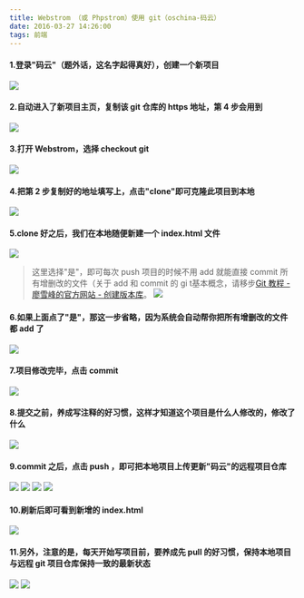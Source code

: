 ```yaml
---
title: Webstrom （或 Phpstrom）使用 git（oschina-码云）
date: 2016-03-27 14:26:00
tags: 前端
---
```

  
#### 1.登录"码云"（题外话，这名字起得真好），创建一个新项目
![](http://images2015.cnblogs.com/blog/896608/201605/896608-20160501165925597-1961428994.png)

#### 2.自动进入了新项目主页，复制该 git 仓库的 https 地址，第 4 步会用到
![](http://images2015.cnblogs.com/blog/896608/201605/896608-20160501165926988-1511284224.png)

#### 3.打开 Webstrom，选择 checkout git
![](http://images2015.cnblogs.com/blog/896608/201605/896608-20160501165928457-1899396215.jpg)

#### 4.把第 2 步复制好的地址填写上，点击"clone"即可克隆此项目到本地
![](http://images2015.cnblogs.com/blog/896608/201605/896608-20160501165926988-1511284224.png)

#### 5.clone 好之后，我们在本地随便新建一个 index.html 文件
![](http://images2015.cnblogs.com/blog/896608/201605/896608-20160501165926988-1511284224.png)

> 这里选择"是"，即可每次 push 项目的时候不用 add 就能直接 commit 所有增删改的文件（关于 add 和 commit 的 gi t基本概念，请移步[Git 教程 - 廖雪峰的官方网站 - 创建版本库](http://www.liaoxuefeng.com/wiki/0013739516305929606dd18361248578c67b8067c8c017b000/0013743256916071d599b3aed534aaab22a0db6c4e07fd0000)。
> ![](http://images2015.cnblogs.com/blog/896608/201605/896608-20160501165932503-1695330927.png)  

#### 6.如果上面点了"是"，那这一步省略，因为系统会自动帮你把所有增删改的文件都 add 了
![](http://images2015.cnblogs.com/blog/896608/201605/896608-20160501165926988-1511284224.png)

#### 7.项目修改完毕，点击 commit
![](http://images2015.cnblogs.com/blog/896608/201605/896608-20160501165926988-1511284224.png)
 
#### 8.提交之前，养成写注释的好习惯，这样才知道这个项目是什么人修改的，修改了什么
![](http://images2015.cnblogs.com/blog/896608/201605/896608-20160501165926988-1511284224.png)

#### 9.commit 之后，点击 push ，即可把本地项目上传更新"码云"的远程项目仓库
![](http://images2015.cnblogs.com/blog/896608/201605/896608-20160501165926988-1511284224.png)
![](http://images2015.cnblogs.com/blog/896608/201605/896608-20160501165941816-742631572.jpg)
![](http://images2015.cnblogs.com/blog/896608/201605/896608-20160501165942832-1515778969.png)
![](http://images2015.cnblogs.com/blog/896608/201605/896608-20160501165943285-1364595041.png)
 
#### 10.刷新后即可看到新增的 index.html
![](http://images2015.cnblogs.com/blog/896608/201605/896608-20160501165944285-460437205.png)

#### 11.另外，注意的是，每天开始写项目前，要养成先 pull 的好习惯，保持本地项目与远程 git 项目仓库保持一致的最新状态
![](http://images2015.cnblogs.com/blog/896608/201605/896608-20160501165945238-2063233249.png)
![](http://images2015.cnblogs.com/blog/896608/201605/896608-20160501165946269-97328761.png)


